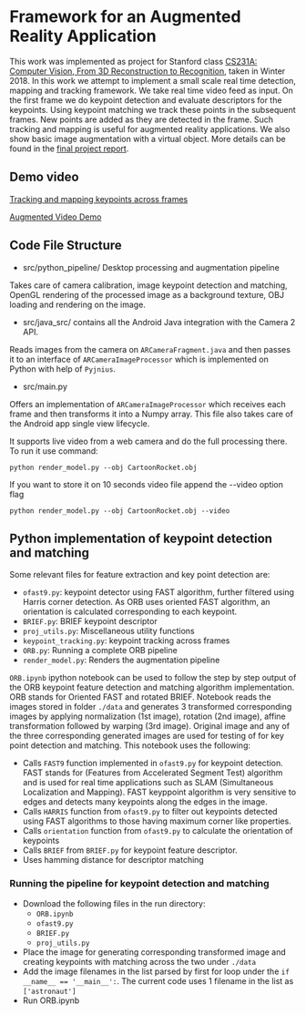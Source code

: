 # Framework for an Augmented Reality Application

This work was implemented as project for Stanford class [CS231A: Computer Vision, From 3D Reconstruction to Recognition](https://web.stanford.edu/class/cs231a/), taken in Winter 2018. In this work we attempt to implement a small scale real time detection,
mapping and tracking framework. We take real time video feed as input.
On the first frame we do keypoint detection and evaluate descriptors for
the keypoints. Using keypoint matching we track these points in the
subsequent frames. New points are added as they are detected in the
frame. Such tracking and mapping is useful for augmented reality
applications. We also show basic image augmentation with a virtual
object. More details can be found in the [final project report](https://github.com/beeRitu/Parallel-Tracking-and-Mapping-PTAM/blob/master/Final_Report.pdf).

## Demo video

[Tracking and mapping keypoints across frames](https://youtu.be/tlSAWjjdVRA) 

[Augmented Video Demo](https://youtu.be/0qT57X_Es4A)

## Code File Structure

* src/python_pipeline/ Desktop processing and augmentation pipeline

Takes care of camera calibration, image keypoint detection and
matching, OpenGL rendering of the processed image as a background
texture, OBJ loading and rendering on the image.

* src/java_src/ contains all the Android Java integration with the
  Camera 2 API.

Reads images from the camera on `ARCameraFragment.java` and then
passes it to an interface of `ARCameraImageProcessor` which is
implemented on Python with help of `Pyjnius`.

* src/main.py

Offers an implementation of `ARCameraImageProcessor` which receives
each frame and then transforms it into a Numpy array. This file also
takes care of the Android app single view lifecycle.

It supports live video from a web camera and do the full
processing there. To run it use command:
```
python render_model.py --obj CartoonRocket.obj
```

If you want to store it on 10 seconds video file append the --video option
flag

```
python render_model.py --obj CartoonRocket.obj --video
```
## Python implementation of keypoint detection and matching

Some relevant files for feature extraction and key point detection are:
- `ofast9.py`: keypoint detector using FAST algorithm, further filtered using Harris corner detection. As ORB uses oriented FAST algorithm, an orientation is calculated corresponding to each keypoint.
- `BRIEF.py`: BRIEF keypoint descriptor
- `proj_utils.py`: Miscellaneous utility functions
- `keypoint_tracking.py`: keypoint tracking across frames
- `ORB.py`: Running a complete  ORB pipeline
- `render_model.py`: Renders the augmentation pipeline

`ORB.ipynb` ipython notebook can be used to follow the step by step output of the ORB keypoint feature detection and matching algorithm implementation. ORB stands for Oriented FAST and rotated BRIEF. Notebook reads the images stored in folder `./data` and generates 3 transformed corresponding images by applying normalization (1st image), rotation (2nd image), affine transformation followed by warping (3rd image). Original image and any of the three corresponding generated images are used for testing of for key point detection and matching. This notebook uses the following:
- Calls `FAST9` function implemented in `ofast9.py` for keypoint detection. FAST stands for (Features from Accelerated Segment Test) algorithm and is used for real time applications such as SLAM (Simultaneous Localization and Mapping). FAST keyppoint algorithm is very sensitive to edges and detects many keypoints along the edges in the image.
- Calls `HARRIS` function from `ofast9.py` to filter out keypoints detected using FAST algorithms to those having maximum corner like properties. 
- Calls `orientation` function from `ofast9.py` to calculate the orientation of keypoints 
- Calls `BRIEF` from `BRIEF.py` for keypoint feature descriptor.
- Uses hamming distance for descriptor matching

### Running the pipeline for keypoint detection and matching
* Download the following files in the run directory:
  - `ORB.ipynb`
  - `ofast9.py`
  - `BRIEF.py`
  - `proj_utils.py`
* Place the image for generating corresponding transformed image and creating keypoints with matching across the two under `./data`
* Add the image filenames in the list parsed by first for loop under the `if __name__ == '__main__':`. The current code uses 1 filename in the list as `['astronaut']`
* Run ORB.ipynb 


